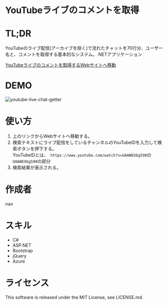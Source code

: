 # YouTubeライブのコメントを取得

# TL;DR
YouTubeのライブ配信(アーカイブを除く)で流れたチャットを70行分、ユーザー名と、コメントを取得する基本的なシステム。.NETアプリケーション  

[YouTubeライブのコメントを取得するWebサイトへ移動](http://youtube-live-chat-getter.azurewebsites.net/)

# DEMO
![youtube-live-chat-getter](https://user-images.githubusercontent.com/46675984/105916133-e0907080-6073-11eb-81df-282e16f23ec3.gif)


# 使い方
1. 上のリンクからWebサイトへ移動する。
1. 検索テキストにライブ配信をしているチャンネルのYouTubeIDを入力して検索ボタンを押下する。  
YouTubeIDとは、` https://www.youtube.com/watch?v=UAAWEX6g590`の`UAAWEX6g590`の部分  
1. 検索結果が表示される。

# 作成者
nao

# スキル
* C#
* ASP.NET
* Bootstrap
* jQuery
* Azure

# ライセンス
This software is released under the MIT License, see LICENSE.md.
